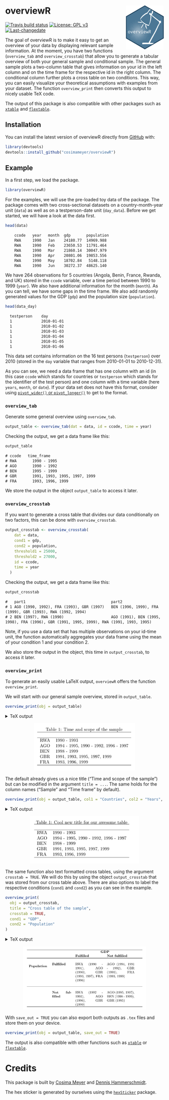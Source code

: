 
<!-- README.md is generated from README.Rmd. Please edit that file -->

# overviewR <img src='man/figures/logo.png' align="right" height="139" />

<!-- badges: start -->

[![Travis build
status](https://travis-ci.com/cosimameyer/overviewR.svg?branch=master)](https://travis-ci.com/cosimameyer/overviewR)
[![License: GPL
v3](https://img.shields.io/badge/License-GPLv3-blue.svg)](https://www.gnu.org/licenses/gpl-3.0)
[![Last-changedate](https://img.shields.io/badge/last%20change-2020--06--18-yellowgreen.svg)](/commits/master)
<!-- [![Lifecycle: maturing](https://img.shields.io/badge/lifecycle-maturing-blue.svg)](https://www.tidyverse.org/lifecycle/#maturing) -->
<!-- badges: end -->

The goal of overviewR is to make it easy to get an overview of your data
by displaying relevant sample information. At the moment, you have two
functions (`overview_tab` and `overview_crosstab`) that allow you to
generate a tabular overview of both your general sample and conditional
sample. The general sample plots a two-column table that gives
information on your id in the left column and on the time frame for the
respective id in the right column. The conditional column further plots
a cross table on two conditions. This way, you can easily visualize your
theoretical assumptions with examples from your dataset. The function
`overview_print` then converts this output to nicely usable TeX code.

The output of this package is also compatible with other packages such
as [`xtable`](https://cran.r-project.org/web/packages/xtable/xtable.pdf)
and
[`flextable`](https://cran.r-project.org/web/packages/flextable/vignettes/overview.html).

## Installation

You can install the latest version of overviewR directly from
[GitHub](https://github.com/cosimameyer/overviewR) with:

``` r
library(devtools)
devtools::install_github("cosimameyer/overviewR")
```

<!--[CRAN](https://CRAN.R-project.org) with:
``` r
install.packages("overviewR")
```
-->

## Example

In a first step, we load the package.

``` r
library(overviewR)
```

For the examples, we will use the pre-loaded toy data of the package.
The package comes with two cross-sectional datasets on a
country-month-year unit (`data`) as well as on a testperson-date unit
(`day_data`). Before we get started, we will have a look at the data
first.

``` r
head(data)
```

``` 
    ccode   year   month  gdp       population
    RWA     1990   Jan    24180.77  14969.988
    RWA     1990   Feb    23650.53  11791.464
    RWA     1990   Mar    21860.14  30047.979
    RWA     1990   Apr    20801.06  19853.556
    RWA     1990   May    18702.84   5148.118
    RWA     1990   Jun    30272.37  48625.140
```

We have 264 observations for 5 countries (Angola, Benin, France, Rwanda,
and UK) stored in the `ccode` variable, over a time period between 1990
to 1999 (`year`). We also have additional information for the month
(`month`). As you can tell, we have some gaps in the time frame. We also
add randomly generated values for the GDP (`gdp`) and the population
size (`population`).

``` r
head(data_day)
```

``` 
  testperson    day
  1             2010-01-01
  1             2010-01-02
  1             2010-01-03
  1             2010-01-04
  1             2010-01-05
  1             2010-01-06
```

This data set contains information on the 16 test persons (`testperson`)
over 2010 (stored in the `day` variable that ranges from 2010-01-01 to
2010-12-31).

<!-- Before we delve into the functions, we need some data to showcase the magic that ```overviewR``` can perform. We have 19 observations for 5 countries (Rwanda, Angola, Benin, UK, and France) stored in the ```ccode``` variable, over a time period between 1990 to 1999 (```year```). As you can tell, we have some gaps in the time frame. We also add randomly generated values for the GDP (```gdp```) and the population size (```population```). -->

<!-- ```{r example} -->

<!-- # Generate some data -->

<!-- # Set a seed to make it reproducable -->

<!-- set.seed(68163) -->

<!-- df_combined <- data.frame( -->

<!--   # Countries -->

<!--   ccode  = c( -->

<!--     rep("RWA", 4), -->

<!--     rep("AGO", 8), -->

<!--     rep("BEN", 2), -->

<!--     rep("GBR", 5), -->

<!--     rep("FRA", 3) -->

<!--   ), -->

<!--   # Time frame -->

<!--   year = -->

<!--     c( -->

<!--       seq(1990, 1995), -->

<!--       seq(1990, 1992), -->

<!--       seq(1995, 1999), -->

<!--       seq(1991, 1999, by = 2), -->

<!--       seq(1993, 1999, by = 3) -->

<!--     ), -->

<!--   # GDP -->

<!--   gdp = -->

<!--     runif(22, 10000, 40000), -->

<!--   # Population -->

<!--   population = -->

<!--     runif(22, 100, 50000), -->

<!--   stringsAsFactors = FALSE -->

<!-- )  -->

<!-- ``` -->

<!-- Let's have a first look at the data: -->

<!-- ```{r} -->

<!-- head(df_combined) -->

<!-- ``` -->

As you can see, we need a data frame that has one column with an id (in
this case `ccode` which stands for countries or `testperson` which
stands for the identifier of the test person) and one column with a time
variable (here `years`, `month`, or `date`). If your data set does not
have this format, consider using [`pivot_wider()` or
`pivot_longer()`](https://tidyr.tidyverse.org/reference/pivot_longer.html)
to get to the format.

### `overview_tab`

Generate some general overview using `overview_tab`.

``` r
output_table <- overview_tab(dat = data, id = ccode, time = year)
```

Checking the output, we get a data frame like this:

``` r
output_table
```

    # ccode   time_frame
    # RWA       1990 - 1995         
    # AGO       1990 - 1992         
    # BEN       1995 - 1999         
    # GBR       1991, 1993, 1995, 1997, 1999            
    # FRA       1993, 1996, 1999

We store the output in the object `output_table` to access it later.
<!-- This function automatically generates an object and stores it in your environment so that you can access it later. -->

### `overview_crosstab`

If you want to generate a cross table that divides our data
conditionally on two factors, this can be done with `overview_crosstab`.

``` r
output_crosstab <- overview_crosstab(
    dat = data,
    cond1 = gdp,
    cond2 = population,
    threshold1 = 25000,
    threshold2 = 27000,
    id = ccode,
    time = year
  )
```

Checking the output, we get a data frame like this:

``` r
output_crosstab
```

    #   part1                                      part2
    # 1 AGO (1990, 1992), FRA (1993), GBR (1997)   BEN (1996, 1999), FRA (1999), GBR (1993), RWA (1992, 1994)
    # 2 BEN (1997), RWA (1990)                     AGO (1991), BEN (1995, 1998), FRA (1996), GBR (1991, 1995, 1999), RWA (1991, 1993, 1995)

Note, if you use a data set that has multiple observations on your
id-time unit, the function automatically aggregates your data frame
using the mean of your condition 1 and your condition 2.

We also store the output in the object, this time in `output_crosstab`,
to access it later.

<!-- The resulting data frame is again stored as an object in your environment so that you can access it later. -->

### `overview_print`

To generate an easily usable LaTeX output, `overviewR` offers the
function `overview_print`.

We will start with our general sample overview, stored in
`output_table`.

``` r
overview_print(obj = output_table)
```

<details>

<summary>TeX output</summary>

    % Overview table generated in R version 4.0.0 (2020-04-24) using overviewR 
     \begin{table}[ht] 
     \centering 
     \caption{Time and scope of the sample} 
     \begin{tabular}{ll} 
     \hline 
    Sample & Time frame \\ \hline 
     RWA & 1990 - 1995 \\ AGO & 1990 - 1992 \\ BEN & 1995 - 1999 \\ GBR & 1991, 1993, 1995, 1997, 1999 \\ FRA & 1993, 1996, 1999 \\ \hline 
     \end{tabular} 
     \end{table} 

</details>

<p align="center">

<img src='man/figures/example1.png' height="150"/>

</p>

The default already gives us a nice title (“Time and scope of the
sample”) but can be modified in the argument `title = ...`. The same
holds for the column names (“Sample” and “Time frame” by default).

``` r
overview_print(obj = output_table, col1 = "Countries", col2 = "Years", title = "Cool new title for our awesome table")
```

<details>

<summary>TeX output</summary>

    % Overview table generated in R version 4.0.0 (2020-04-24) using overviewR 
     \begin{table}[ht] 
     \centering 
     \caption{Cool new title for our awesome table} 
     \begin{tabular}{ll} 
     \hline 
    Countries & Years \\ \hline 
     RWA & 1990 - 1995 \\ AGO & 1990 - 1992 \\ BEN & 1995 - 1999 \\ GBR & 1991, 1993, 1995, 1997, 1999 \\ FRA & 1993, 1996, 1999 \\ \hline 
     \end{tabular} 
     \end{table} 

</details>

<p align="center">

<img src='man/figures/example2.png' height="150"/>

</p>

The same function also text formatted cross tables, using the argument
`crosstab = TRUE`. We will do this by using the object `output_crosstab`
that was stored from our cross table above. There are also options to
label the respective conditions (`cond1` and `cond2`) as you can see in
the example.

``` r
overview_print(
  obj = output_crosstab,
  title = "Cross table of the sample",
  crosstab = TRUE,
  cond1 = "GDP",
  cond2 = "Population"
)
```

<details>

<summary>TeX output</summary>

    % Overview table generated in R version 3.6.3 (2020-02-29) using overviewR 
     % Please add the following required packages to your document preamble: 
     % \usepackage{multirow} 
     % \usepackage{tabularx} 
     % \newcolumntype{b}{X} 
     % \newcolumntype{s}{>{\hsize=.5\hsize}X} 
     
     \begin{table}[] 
     \begin{tabularx}{\textwidth}{ssbb} 
     \hline & & 
     \multicolumn{2}{c}{\textbf{GDP}} \\  & & \textbf{Fulfilled} & 
     \textbf{Not fulfilled} \\ \hline \\ \multirow{2}{*}{\textbf{Population}} & \textbf{Fulfilled} & 
     RWA (1990 - 1991), AGO (1990), GBR (1993, 1997), FRA (1996) & AGO (1994, 1991 - 1992), GBR (1991), FRA (1993, 1999)\\  \\ \hline \\ & \textbf{Not fulfilled} &  RWA (1992 - 1993), AGO (1996), GBR (1999) & AGO (1995, 1997), BEN (1998 - 1999), GBR (1995)\\  \hline \\ \end{tabularx} 
     \end{table} 

</details>

<p align="center">

<img src='man/figures/example3.png' height="200"/>

</p>

With `save_out = TRUE` you can also export both outputs as `.tex` files
and store them on your device.

``` r
overview_print(obj = output_table, save_out = TRUE)
```

The output is also compatible with other functions such as
[`xtable`](https://cran.r-project.org/web/packages/xtable/xtable.pdf) or
[`flextable`](https://cran.r-project.org/web/packages/flextable/vignettes/overview.html).

# Credits

This package is built by [Cosima Meyer](https://cosimameyer.github.io)
and [Dennis Hammerschmidt](http://dennis-hammerschmidt.rbind.io).

The hex sticker is generated by ourselves using the
[`hexSticker`](https://github.com/GuangchuangYu/hexSticker) package.
